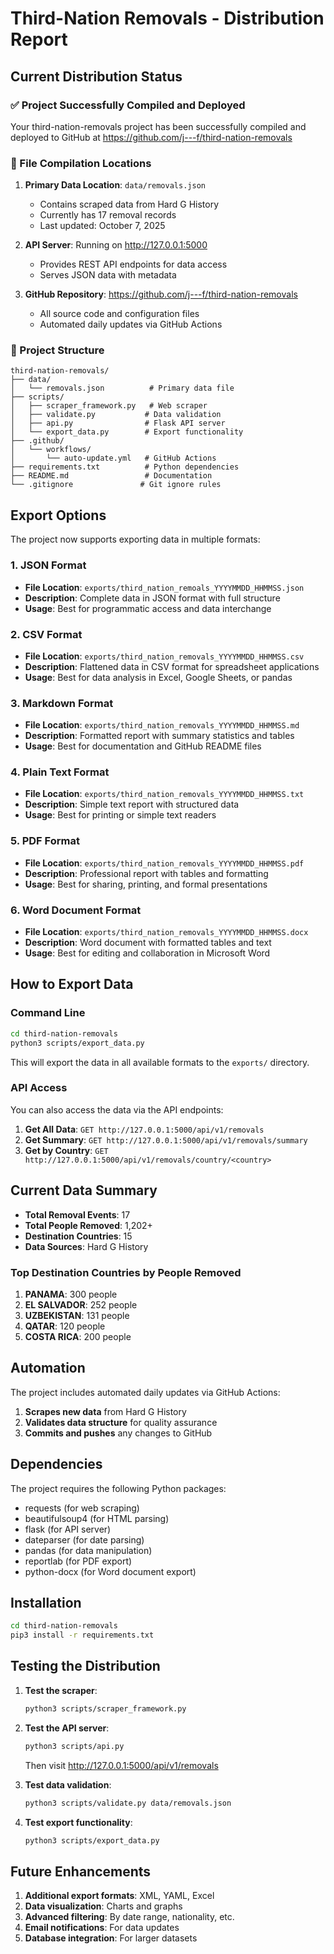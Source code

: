 # Third-Nation Removals - Distribution Report

## Current Distribution Status

### ✅ Project Successfully Compiled and Deployed

Your third-nation-removals project has been successfully compiled and deployed to GitHub at https://github.com/j---f/third-nation-removals

### 📁 File Compilation Locations

1. **Primary Data Location**: `data/removals.json`
   - Contains scraped data from Hard G History
   - Currently has 17 removal records
   - Last updated: October 7, 2025

2. **API Server**: Running on http://127.0.0.1:5000
   - Provides REST API endpoints for data access
   - Serves JSON data with metadata

3. **GitHub Repository**: https://github.com/j---f/third-nation-removals
   - All source code and configuration files
   - Automated daily updates via GitHub Actions

### 🔧 Project Structure

```
third-nation-removals/
├── data/
│   └── removals.json          # Primary data file
├── scripts/
│   ├── scraper_framework.py   # Web scraper
│   ├── validate.py           # Data validation
│   ├── api.py                # Flask API server
│   └── export_data.py        # Export functionality
├── .github/
│   └── workflows/
│       └── auto-update.yml   # GitHub Actions
├── requirements.txt          # Python dependencies
├── README.md                 # Documentation
└── .gitignore               # Git ignore rules
```

## Export Options

The project now supports exporting data in multiple formats:

### 1. JSON Format
- **File Location**: `exports/third_nation_remoals_YYYYMMDD_HHMMSS.json`
- **Description**: Complete data in JSON format with full structure
- **Usage**: Best for programmatic access and data interchange

### 2. CSV Format
- **File Location**: `exports/third_nation_removals_YYYYMMDD_HHMMSS.csv`
- **Description**: Flattened data in CSV format for spreadsheet applications
- **Usage**: Best for data analysis in Excel, Google Sheets, or pandas

### 3. Markdown Format
- **File Location**: `exports/third_nation_removals_YYYYMMDD_HHMMSS.md`
- **Description**: Formatted report with summary statistics and tables
- **Usage**: Best for documentation and GitHub README files

### 4. Plain Text Format
- **File Location**: `exports/third_nation_removals_YYYYMMDD_HHMMSS.txt`
- **Description**: Simple text report with structured data
- **Usage**: Best for printing or simple text readers

### 5. PDF Format
- **File Location**: `exports/third_nation_removals_YYYYMMDD_HHMMSS.pdf`
- **Description**: Professional report with tables and formatting
- **Usage**: Best for sharing, printing, and formal presentations

### 6. Word Document Format
- **File Location**: `exports/third_nation_removals_YYYYMMDD_HHMMSS.docx`
- **Description**: Word document with formatted tables and text
- **Usage**: Best for editing and collaboration in Microsoft Word

## How to Export Data

### Command Line
```bash
cd third-nation-removals
python3 scripts/export_data.py
```

This will export the data in all available formats to the `exports/` directory.

### API Access
You can also access the data via the API endpoints:

1. **Get All Data**: `GET http://127.0.0.1:5000/api/v1/removals`
2. **Get Summary**: `GET http://127.0.0.1:5000/api/v1/removals/summary`
3. **Get by Country**: `GET http://127.0.0.1:5000/api/v1/removals/country/<country>`

## Current Data Summary

- **Total Removal Events**: 17
- **Total People Removed**: 1,202+
- **Destination Countries**: 15
- **Data Sources**: Hard G History

### Top Destination Countries by People Removed

1. **PANAMA**: 300 people
2. **EL SALVADOR**: 252 people
3. **UZBEKISTAN**: 131 people
4. **QATAR**: 120 people
5. **COSTA RICA**: 200 people

## Automation

The project includes automated daily updates via GitHub Actions:

1. **Scrapes new data** from Hard G History
2. **Validates data structure** for quality assurance
3. **Commits and pushes** any changes to GitHub

## Dependencies

The project requires the following Python packages:

- requests (for web scraping)
- beautifulsoup4 (for HTML parsing)
- flask (for API server)
- dateparser (for date parsing)
- pandas (for data manipulation)
- reportlab (for PDF export)
- python-docx (for Word document export)

## Installation

```bash
cd third-nation-removals
pip3 install -r requirements.txt
```

## Testing the Distribution

1. **Test the scraper**:
   ```bash
   python3 scripts/scraper_framework.py
   ```

2. **Test the API server**:
   ```bash
   python3 scripts/api.py
   ```
   Then visit http://127.0.0.1:5000/api/v1/removals

3. **Test data validation**:
   ```bash
   python3 scripts/validate.py data/removals.json
   ```

4. **Test export functionality**:
   ```bash
   python3 scripts/export_data.py
   ```

## Future Enhancements

1. **Additional export formats**: XML, YAML, Excel
2. **Data visualization**: Charts and graphs
3. **Advanced filtering**: By date range, nationality, etc.
4. **Email notifications**: For data updates
5. **Database integration**: For larger datasets